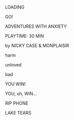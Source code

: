 LOADING

GO!

ADVENTURES WITH ANXIETY

PLAYTIME: 30 MIN

by NICKY CASE & MONPLAISIR

harm

unloved

bad

YOU WIN!

YOU, uh, WIN...

RIP PHONE

LAKE TEARS